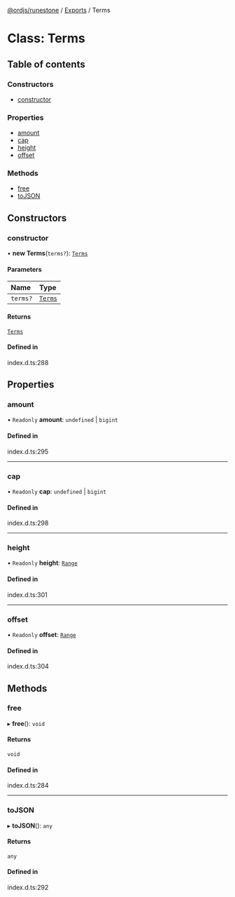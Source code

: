[@ordjs/runestone](../README.md) / [Exports](../modules.md) / Terms

# Class: Terms

## Table of contents

### Constructors

- [constructor](Terms.md#constructor)

### Properties

- [amount](Terms.md#amount)
- [cap](Terms.md#cap)
- [height](Terms.md#height)
- [offset](Terms.md#offset)

### Methods

- [free](Terms.md#free)
- [toJSON](Terms.md#tojson)

## Constructors

### constructor

• **new Terms**(`terms?`): [`Terms`](Terms.md)

#### Parameters

| Name | Type |
| :------ | :------ |
| `terms?` | [`Terms`](Terms.md) |

#### Returns

[`Terms`](Terms.md)

#### Defined in

index.d.ts:288

## Properties

### amount

• `Readonly` **amount**: `undefined` \| `bigint`

#### Defined in

index.d.ts:295

___

### cap

• `Readonly` **cap**: `undefined` \| `bigint`

#### Defined in

index.d.ts:298

___

### height

• `Readonly` **height**: [`Range`](Range.md)

#### Defined in

index.d.ts:301

___

### offset

• `Readonly` **offset**: [`Range`](Range.md)

#### Defined in

index.d.ts:304

## Methods

### free

▸ **free**(): `void`

#### Returns

`void`

#### Defined in

index.d.ts:284

___

### toJSON

▸ **toJSON**(): `any`

#### Returns

`any`

#### Defined in

index.d.ts:292
